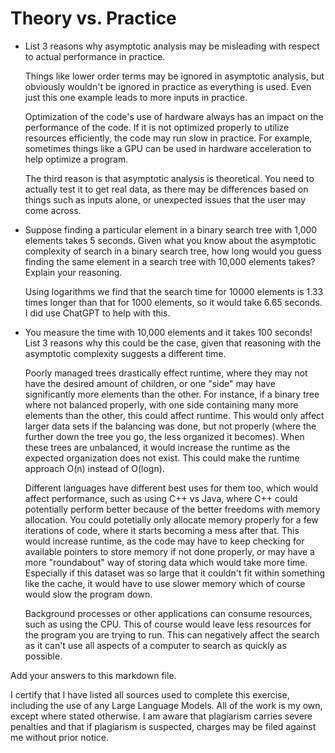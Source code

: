 # Theory vs. Practice

- List 3 reasons why asymptotic analysis may be misleading with respect to
  actual performance in practice.

  Things like lower order terms may be ignored in asymptotic analysis, but obviously wouldn't be ignored in practice as everything is used. Even just this one example leads to more inputs in practice.

  Optimization of the code's use of hardware always has an impact on the performance of the code. If it is not optimized properly to utilize resources efficiently, the code may run slow in practice. For example, sometimes things like a GPU can be used in hardware acceleration to help optimize a program.

  The third reason is that asymptotic analysis is theoretical. You need to actually test it to get real data, as there may be differences based on things such as inputs alone, or unexpected issues that the user may come across.

- Suppose finding a particular element in a binary search tree with 1,000
  elements takes 5 seconds. Given what you know about the asymptotic complexity
  of search in a binary search tree, how long would you guess finding the same
  element in a search tree with 10,000 elements takes? Explain your reasoning.

  Using logarithms we find that the search time for 10000 elements is 1.33 times longer than that for 1000 elements, so it would take 6.65 seconds. I did use ChatGPT to help with this.

- You measure the time with 10,000 elements and it takes 100 seconds! List 3
  reasons why this could be the case, given that reasoning with the asymptotic
  complexity suggests a different time.

  Poorly managed trees drastically effect runtime, where they may not have the desired amount of children, or one "side" may have significantly more elements than the other. For instance, if a binary tree where not balanced properly, with one side containing many more elements than the other, this could affect runtime. This would only affect larger data sets if the balancing was done, but not properly (where the further down the tree you go, the less organized it becomes). When these trees are unbalanced, it would increase the runtime as the expected organization does not exist. This could make the runtime approach O(n) instead of O(logn).

  Different languages have different best uses for them too, which would affect performance, such as using C++ vs Java, where C++ could potentially perform better because of the better freedoms with memory allocation. You could potetially only allocate memory properly for a few iterations of code, where it starts becoming a mess after that. This would increase runtime, as the code may have to keep checking for available pointers to store memory if not done properly, or may have a more "roundabout" way of storing data which would take more time. Especially if this dataset was so large that it couldn't fit within something like the cache, it would have to use slower memory which of course would slow the program down.

  Background processes or other applications can consume resources, such as using the CPU. This of course would leave less resources for the program you are trying to run. This can negatively affect the search as it can't use all aspects of a computer to search as quickly as possible.

Add your answers to this markdown file.

I certify that I have listed all sources used to complete this exercise, including the use of any Large Language Models. All of the work is my own, except where stated otherwise. I am aware that plagiarism carries severe penalties and that if plagiarism is suspected, charges may be filed against me without prior notice.
